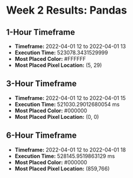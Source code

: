 # Week 2 Results: Pandas
## 1-Hour Timeframe
- **Timeframe:** 2022-04-01 12 to 2022-04-01 13
- **Execution Time:** 523078.3431529999
- **Most Placed Color:** #FFFFFF
- **Most Placed Pixel Location:** (5, 29)

## 3-Hour Timeframe
- **Timeframe:** 2022-04-01 12 to 2022-04-01 15
- **Execution Time:** 521030.29012680054 ms
- **Most Placed Color:** #000000
- **Most Placed Pixel Location:** (0, 0)

## 6-Hour Timeframe
- **Timeframe:** 2022-04-01 12 to 2022-04-01 18
- **Execution Time:** 528145.9519863129 ms
- **Most Placed Color:** #000000
- **Most Placed Pixel Location:** (859,766)
 